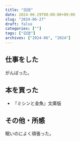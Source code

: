 ```yaml
---
title: "日誌"
date: 2024-06-29T00:00:00+09:00
slug: "2024-06-27"
draft: false
categories: [""]
tags: ["日誌"]
archives: ["2024-06", "2024"]
---
```

## 仕事をした

がんばった。

## 本を買った

- 『ミシンと金魚』文庫版

## その他・所感

眠いのによく頑張った。
